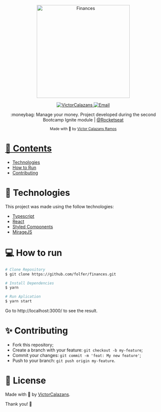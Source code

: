 <p align="center">
   <img src="./.github/logo.svg" alt="Finances" width="300"/>
</p>

<p align="center">	
   <a href="https://www.linkedin.com/in/victor-calazans-ramos/">
      <img alt="VictorCalazans" src="https://img.shields.io/badge/-VictorCalazans-5965e0?style=flat&logo=Linkedin&logoColor=white" />
   </a>
  <a href="mailto:victor.folfer@gmail.com">
   <img alt="Email" src="https://img.shields.io/badge/-victor.folfer%40gmail.com-%23525DCB" />
  </a>
</p>

<p align="center">
  :moneybag: Manage your money. Project developed during the second Bootcamp Ignite module | <a href="https://github.com/Rocketseat">@Rocketseat</a>
</p>

<div align="center">
  <sub> Made with 💖 by
    <a href="https://github.com/folfer">Victor Calazans Ramos
  </sub>
</div>

# 📌 Contents

* [Technologies](#rocket-technologies) 
* [How to Run](#computer-how-to-run)
* [Contributing](#sparkles-issues)

# :rocket: Technologies
This project was made using the follow technologies:

* [Typescript](https://www.typescriptlang.org/)      
* [React](https://reactjs.org/)      
* [Styled Components](https://styled-components.com/)
* [MirageJS](https://miragejs.com/)

# :computer: How to run

```bash
# Clone Repository
$ git clone https://github.com/folfer/finances.git
```

```bash
# Install Dependencies
$ yarn

# Run Aplication
$ yarn start
```
Go to http://localhost:3000/ to see the result.
  
# :sparkles: Contributing

- Fork this repository;
- Create a branch with your feature: `git checkout -b my-feature`;
- Commit your changes: `git commit -m 'feat: My new feature'`;
- Push to your branch: `git push origin my-feature`.

# :page_facing_up: License

Made with 💖 by [VictorCalazans](https://www.linkedin.com/in/victor-calazans-ramos/). 

Thank you! 🌠
